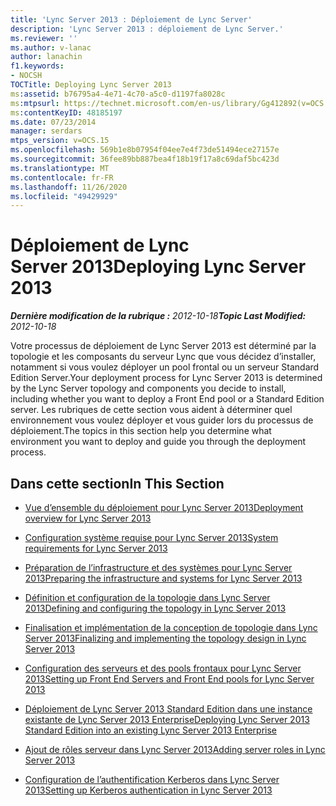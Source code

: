 ```yaml
---
title: 'Lync Server 2013 : Déploiement de Lync Server'
description: 'Lync Server 2013 : déploiement de Lync Server.'
ms.reviewer: ''
ms.author: v-lanac
author: lanachin
f1.keywords:
- NOCSH
TOCTitle: Deploying Lync Server 2013
ms:assetid: b76795a4-4e71-4c70-a5c0-d1197fa8028c
ms:mtpsurl: https://technet.microsoft.com/en-us/library/Gg412892(v=OCS.15)
ms:contentKeyID: 48185197
ms.date: 07/23/2014
manager: serdars
mtps_version: v=OCS.15
ms.openlocfilehash: 569b1e8b07954f04ee7e4f73de51494ece27157e
ms.sourcegitcommit: 36fee89bb887bea4f18b19f17a8c69daf5bc423d
ms.translationtype: MT
ms.contentlocale: fr-FR
ms.lasthandoff: 11/26/2020
ms.locfileid: "49429929"
---
```

# <a name="deploying-lync-server-2013"></a><span data-ttu-id="98ff0-103">Déploiement de Lync Server 2013</span><span class="sxs-lookup"><span data-stu-id="98ff0-103">Deploying Lync Server 2013</span></span>

<div data-xmlns="http://www.w3.org/1999/xhtml">

<div class="topic" data-xmlns="http://www.w3.org/1999/xhtml" data-msxsl="urn:schemas-microsoft-com:xslt" data-cs="https://msdn.microsoft.com/">

<div data-asp="https://msdn2.microsoft.com/asp">



</div>

<div id="mainSection">

<div id="mainBody"><span data-ttu-id="98ff0-104">

<span> </span></span><span class="sxs-lookup"><span data-stu-id="98ff0-104">

<span> </span></span></span>

<span data-ttu-id="98ff0-105">_**Dernière modification de la rubrique :** 2012-10-18_</span><span class="sxs-lookup"><span data-stu-id="98ff0-105">_**Topic Last Modified:** 2012-10-18_</span></span>

<span data-ttu-id="98ff0-106">Votre processus de déploiement de Lync Server 2013 est déterminé par la topologie et les composants du serveur Lync que vous décidez d’installer, notamment si vous voulez déployer un pool frontal ou un serveur Standard Edition Server.</span><span class="sxs-lookup"><span data-stu-id="98ff0-106">Your deployment process for Lync Server 2013 is determined by the Lync Server topology and components you decide to install, including whether you want to deploy a Front End pool or a Standard Edition server.</span></span> <span data-ttu-id="98ff0-107">Les rubriques de cette section vous aident à déterminer quel environnement vous voulez déployer et vous guider lors du processus de déploiement.</span><span class="sxs-lookup"><span data-stu-id="98ff0-107">The topics in this section help you determine what environment you want to deploy and guide you through the deployment process.</span></span>

<div>

## <a name="in-this-section"></a><span data-ttu-id="98ff0-108">Dans cette section</span><span class="sxs-lookup"><span data-stu-id="98ff0-108">In This Section</span></span>

  - [<span data-ttu-id="98ff0-109">Vue d’ensemble du déploiement pour Lync Server 2013</span><span class="sxs-lookup"><span data-stu-id="98ff0-109">Deployment overview for Lync Server 2013</span></span>](lync-server-2013-deployment-overview.md)

  - [<span data-ttu-id="98ff0-110">Configuration système requise pour Lync Server 2013</span><span class="sxs-lookup"><span data-stu-id="98ff0-110">System requirements for Lync Server 2013</span></span>](lync-server-2013-system-requirements.md)

  - [<span data-ttu-id="98ff0-111">Préparation de l’infrastructure et des systèmes pour Lync Server 2013</span><span class="sxs-lookup"><span data-stu-id="98ff0-111">Preparing the infrastructure and systems for Lync Server 2013</span></span>](lync-server-2013-preparing-the-infrastructure-and-systems.md)

  - [<span data-ttu-id="98ff0-112">Définition et configuration de la topologie dans Lync Server 2013</span><span class="sxs-lookup"><span data-stu-id="98ff0-112">Defining and configuring the topology in Lync Server 2013</span></span>](lync-server-2013-defining-and-configuring-the-topology.md)

  - [<span data-ttu-id="98ff0-113">Finalisation et implémentation de la conception de topologie dans Lync Server 2013</span><span class="sxs-lookup"><span data-stu-id="98ff0-113">Finalizing and implementing the topology design in Lync Server 2013</span></span>](lync-server-2013-finalizing-and-implementing-the-topology-design.md)

  - [<span data-ttu-id="98ff0-114">Configuration des serveurs et des pools frontaux pour Lync Server 2013</span><span class="sxs-lookup"><span data-stu-id="98ff0-114">Setting up Front End Servers and Front End pools for Lync Server 2013</span></span>](lync-server-2013-setting-up-front-end-servers-and-front-end-pools.md)

  - [<span data-ttu-id="98ff0-115">Déploiement de Lync Server 2013 Standard Edition dans une instance existante de Lync Server 2013 Enterprise</span><span class="sxs-lookup"><span data-stu-id="98ff0-115">Deploying Lync Server 2013 Standard Edition into an existing Lync Server 2013 Enterprise</span></span>](lync-server-2013-deploying-lync-server-2013-standard-edition-into-an-existing-lync-server-2013-enterprise.md)

  - [<span data-ttu-id="98ff0-116">Ajout de rôles serveur dans Lync Server 2013</span><span class="sxs-lookup"><span data-stu-id="98ff0-116">Adding server roles in Lync Server 2013</span></span>](lync-server-2013-adding-server-roles.md)

  - [<span data-ttu-id="98ff0-117">Configuration de l’authentification Kerberos dans Lync Server 2013</span><span class="sxs-lookup"><span data-stu-id="98ff0-117">Setting up Kerberos authentication in Lync Server 2013</span></span>](lync-server-2013-setting-up-kerberos-authentication.md)

<span data-ttu-id="98ff0-118"></div>

</div>

<span> </span>

</div>

</div>

</span><span class="sxs-lookup"><span data-stu-id="98ff0-118"></div>

</div>

<span> </span>

</div>

</div>

</span></span></div>


